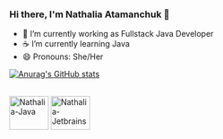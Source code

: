 ### Hi there, I'm Nathalia Atamanchuk 👋

- 🌱 I’m currently working as Fullstack Java Developer
- ☕ I’m currently learning Java 
- 😄 Pronouns: She/Her

[![Anurag's GitHub stats](https://github-readme-stats.vercel.app/api?username=nathaliaatamanchuk&theme=midnight-purple&show_icons=true)](https://github.com/nathaliaatamanchuk/github-readme-stats)
<div style= "display: inline_block"><br>
  <img align="center" alt="Nathalia-Java" height="60" width="70" src="https://cdn.jsdelivr.net/gh/devicons/devicon/icons/java/java-original.svg">
  <img align="center" alt="Nathalia-Jetbrains" height="60" width="70" src="https://cdn.jsdelivr.net/gh/devicons/devicon/icons/jetbrains/jetbrains-original.svg">
</div>
